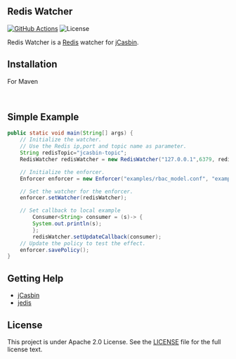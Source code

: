 Redis Watcher 
---
[![GitHub Actions](https://github.com/jcasbin/redis-watcher/actions/workflows/maven-ci.yml/badge.svg)](https://github.com/jcasbin/redis-watcher/actions/workflows/maven-ci.yml)
![License](https://img.shields.io/github/license/jcasbin/redis-watcher)

Redis Watcher is a [Redis](http://redis.io) watcher for [jCasbin](https://github.com/casbin/jcasbin).

## Installation

For Maven

​    

## Simple Example	

```java
public static void main(String[] args) {
    // Initialize the watcher.
    // Use the Redis ip,port and topic name as parameter.
    String redisTopic="jcasbin-topic";
    RedisWatcher redisWatcher = new RedisWatcher("127.0.0.1",6379, redisTopic);

    // Initialize the enforcer.
    Enforcer enforcer = new Enforcer("examples/rbac_model.conf", "examples/rbac_policy.csv");

    // Set the watcher for the enforcer.
    enforcer.setWatcher(redisWatcher);

    // Set callback to local example
        Consumer<String> consumer = (s)-> {
        System.out.println(s);
        };
        redisWatcher.setUpdateCallback(consumer);
    // Update the policy to test the effect.
    enforcer.savePolicy();
}
```

## Getting Help

- [jCasbin](https://github.com/casbin/jCasbin)
- [jedis](https://github.com/redis/jedis)

## License

This project is under Apache 2.0 License. See the [LICENSE](https://github.com/jcasbin/redis-watcher/blob/master/LICENSE) file for the full license text.
